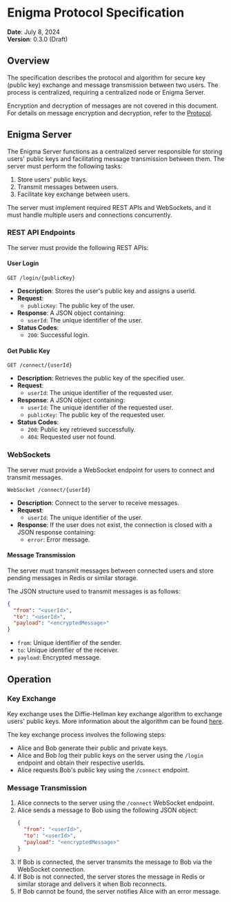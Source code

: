 # Enigma Protocol Specification

**Date**: July 8, 2024  
**Version**: 0.3.0 (Draft)

## Overview

The specification describes the protocol and algorithm for secure key (public key) exchange and message transmission between two users. The process is centralized, requiring a centralized node or Enigma Server.

Encryption and decryption of messages are not covered in this document. For details on message encryption and decryption, refer to the [Protocol](PROTOCOL.md).

## Enigma Server

The Enigma Server functions as a centralized server responsible for storing users' public keys and facilitating message transmission between them. The server must perform the following tasks:

1. Store users' public keys.
2. Transmit messages between users.
3. Facilitate key exchange between users.

The server must implement required REST APIs and WebSockets, and it must handle multiple users and connections concurrently.

### REST API Endpoints

The server must provide the following REST APIs:

#### User Login

`GET /login/{publicKey}`

- **Description**: Stores the user's public key and assigns a userId.
- **Request**: 
  - `publicKey`: The public key of the user.
- **Response**: A JSON object containing:
  - `userId`: The unique identifier of the user.
- **Status Codes**:
  - `200`: Successful login.

#### Get Public Key

`GET /connect/{userId}`

- **Description**: Retrieves the public key of the specified user.
- **Request**: 
  - `userId`: The unique identifier of the requested user.
- **Response**: A JSON object containing:
  - `userId`: The unique identifier of the requested user.
  - `publicKey`: The public key of the requested user.
- **Status Codes**:
  - `200`: Public key retrieved successfully.
  - `404`: Requested user not found.

### WebSockets

The server must provide a WebSocket endpoint for users to connect and transmit messages.

`WebSocket /connect/{userId}`

- **Description**: Connect to the server to receive messages.
- **Request**: 
  - `userId`: The unique identifier of the user.
- **Response**: If the user does not exist, the connection is closed with a JSON response containing:
  - `error`: Error message.

#### Message Transmission

The server must transmit messages between connected users and store pending messages in Redis or similar storage.

The JSON structure used to transmit messages is as follows:

```json
{
  "from": "<userId>",
  "to": "<userId>",
  "payload": "<encryptedMessage>"
}
```

- `from`: Unique identifier of the sender.
- `to`: Unique identifier of the receiver.
- `payload`: Encrypted message.

## Operation

### Key Exchange

Key exchange uses the Diffie-Hellman key exchange algorithm to exchange users' public keys. More information about the algorithm can be found [here](https://en.wikipedia.org/wiki/Diffie%E2%80%93Hellman_key_exchange).

The key exchange process involves the following steps:

- Alice and Bob generate their public and private keys.
- Alice and Bob log their public keys on the server using the `/login` endpoint and obtain their respective userIds.
- Alice requests Bob's public key using the `/connect` endpoint.


### Message Transmission

1. Alice connects to the server using the `/connect` WebSocket endpoint.
2. Alice sends a message to Bob using the following JSON object:
   ```json
   {
     "from": "<userId>",
     "to": "<userId>",
     "payload": "<encryptedMessage>"
   }
   ```
3. If Bob is connected, the server transmits the message to Bob via the WebSocket connection.
4. If Bob is not connected, the server stores the message in Redis or similar storage and delivers it when Bob reconnects.
5. If Bob cannot be found, the server notifies Alice with an error message.
